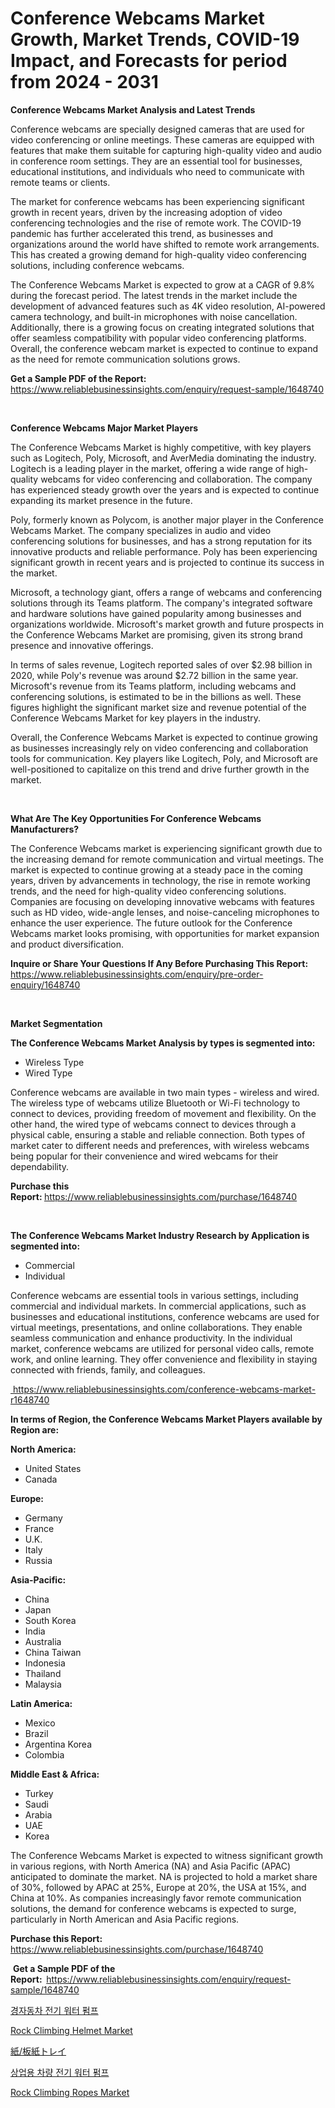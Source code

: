 <p><h1>Conference Webcams Market Growth, Market Trends, COVID-19 Impact, and Forecasts for period from 2024 - 2031</h1></p><p><strong>Conference Webcams Market Analysis and Latest Trends</strong></p>
<p><p>Conference webcams are specially designed cameras that are used for video conferencing or online meetings. These cameras are equipped with features that make them suitable for capturing high-quality video and audio in conference room settings. They are an essential tool for businesses, educational institutions, and individuals who need to communicate with remote teams or clients.</p><p>The market for conference webcams has been experiencing significant growth in recent years, driven by the increasing adoption of video conferencing technologies and the rise of remote work. The COVID-19 pandemic has further accelerated this trend, as businesses and organizations around the world have shifted to remote work arrangements. This has created a growing demand for high-quality video conferencing solutions, including conference webcams.</p><p>The Conference Webcams Market is expected to grow at a CAGR of 9.8% during the forecast period. The latest trends in the market include the development of advanced features such as 4K video resolution, AI-powered camera technology, and built-in microphones with noise cancellation. Additionally, there is a growing focus on creating integrated solutions that offer seamless compatibility with popular video conferencing platforms. Overall, the conference webcam market is expected to continue to expand as the need for remote communication solutions grows.</p></p>
<p><strong>Get a Sample PDF of the Report:&nbsp;</strong> <a href="https://www.reliablebusinessinsights.com/enquiry/request-sample/1648740">https://www.reliablebusinessinsights.com/enquiry/request-sample/1648740</a></p>
<p>&nbsp;</p>
<p><strong>Conference Webcams Major Market Players</strong></p>
<p><p>The Conference Webcams Market is highly competitive, with key players such as Logitech, Poly, Microsoft, and AverMedia dominating the industry. Logitech is a leading player in the market, offering a wide range of high-quality webcams for video conferencing and collaboration. The company has experienced steady growth over the years and is expected to continue expanding its market presence in the future.</p><p>Poly, formerly known as Polycom, is another major player in the Conference Webcams Market. The company specializes in audio and video conferencing solutions for businesses, and has a strong reputation for its innovative products and reliable performance. Poly has been experiencing significant growth in recent years and is projected to continue its success in the market.</p><p>Microsoft, a technology giant, offers a range of webcams and conferencing solutions through its Teams platform. The company's integrated software and hardware solutions have gained popularity among businesses and organizations worldwide. Microsoft's market growth and future prospects in the Conference Webcams Market are promising, given its strong brand presence and innovative offerings.</p><p>In terms of sales revenue, Logitech reported sales of over $2.98 billion in 2020, while Poly's revenue was around $2.72 billion in the same year. Microsoft's revenue from its Teams platform, including webcams and conferencing solutions, is estimated to be in the billions as well. These figures highlight the significant market size and revenue potential of the Conference Webcams Market for key players in the industry.</p><p>Overall, the Conference Webcams Market is expected to continue growing as businesses increasingly rely on video conferencing and collaboration tools for communication. Key players like Logitech, Poly, and Microsoft are well-positioned to capitalize on this trend and drive further growth in the market.</p></p>
<p>&nbsp;</p>
<p><strong>What Are The Key Opportunities For Conference Webcams Manufacturers?</strong></p>
<p><p>The Conference Webcams market is experiencing significant growth due to the increasing demand for remote communication and virtual meetings. The market is expected to continue growing at a steady pace in the coming years, driven by advancements in technology, the rise in remote working trends, and the need for high-quality video conferencing solutions. Companies are focusing on developing innovative webcams with features such as HD video, wide-angle lenses, and noise-canceling microphones to enhance the user experience. The future outlook for the Conference Webcams market looks promising, with opportunities for market expansion and product diversification.</p></p>
<p><strong>Inquire or Share Your Questions If Any Before Purchasing This Report:</strong> <a href="https://www.reliablebusinessinsights.com/enquiry/pre-order-enquiry/1648740">https://www.reliablebusinessinsights.com/enquiry/pre-order-enquiry/1648740</a></p>
<p>&nbsp;</p>
<p><strong>Market Segmentation</strong></p>
<p><strong>The Conference Webcams Market Analysis by types is segmented into:</strong></p>
<p><ul><li>Wireless Type</li><li>Wired Type</li></ul></p>
<p><p>Conference webcams are available in two main types - wireless and wired. The wireless type of webcams utilize Bluetooth or Wi-Fi technology to connect to devices, providing freedom of movement and flexibility. On the other hand, the wired type of webcams connect to devices through a physical cable, ensuring a stable and reliable connection. Both types of market cater to different needs and preferences, with wireless webcams being popular for their convenience and wired webcams for their dependability.</p></p>
<p><strong>Purchase this Report:&nbsp;</strong><a href="https://www.reliablebusinessinsights.com/purchase/1648740">https://www.reliablebusinessinsights.com/purchase/1648740</a></p>
<p>&nbsp;</p>
<p><strong>The Conference Webcams Market Industry Research by Application is segmented into:</strong></p>
<p><ul><li>Commercial</li><li>Individual</li></ul></p>
<p><p>Conference webcams are essential tools in various settings, including commercial and individual markets. In commercial applications, such as businesses and educational institutions, conference webcams are used for virtual meetings, presentations, and online collaborations. They enable seamless communication and enhance productivity. In the individual market, conference webcams are utilized for personal video calls, remote work, and online learning. They offer convenience and flexibility in staying connected with friends, family, and colleagues.</p></p>
<p><a href="https://www.reliablebusinessinsights.com/conference-webcams-market-r1648740">&nbsp;https://www.reliablebusinessinsights.com/conference-webcams-market-r1648740</a></p>
<p><strong>In terms of Region, the Conference Webcams Market Players available by Region are:</strong></p>
<p>
    <p> <strong> North America: </strong>
        <ul>
            <li>United States</li>
            <li>Canada</li>
        </ul>
        </p> 
    <p> <strong> Europe: </strong>
        <ul>
            <li>Germany</li>
            <li>France</li>
            <li>U.K.</li>
            <li>Italy</li>
            <li>Russia</li>
        </ul>
        </p> 
    <p> <strong> Asia-Pacific: </strong>
        <ul>
            <li>China</li>
            <li>Japan</li>
            <li>South Korea</li>
            <li>India</li>
            <li>Australia</li>
            <li>China Taiwan</li>
            <li>Indonesia</li>
            <li>Thailand</li>
            <li>Malaysia</li>
        </ul>
        </p> 
    <p> <strong> Latin America: </strong>
        <ul>
            <li>Mexico</li>
            <li>Brazil</li>
            <li>Argentina Korea</li>
            <li>Colombia</li>
        </ul>
        </p> 
    <p> <strong> Middle East & Africa: </strong>
        <ul>
            <li>Turkey</li>
            <li>Saudi</li>
            <li>Arabia</li>
            <li>UAE</li>
            <li>Korea</li>
        </ul>
    </p>
    </p>
<p><p>The Conference Webcams Market is expected to witness significant growth in various regions, with North America (NA) and Asia Pacific (APAC) anticipated to dominate the market. NA is projected to hold a market share of 30%, followed by APAC at 25%, Europe at 20%, the USA at 15%, and China at 10%. As companies increasingly favor remote communication solutions, the demand for conference webcams is expected to surge, particularly in North American and Asia Pacific regions.</p></p>
<p><strong>Purchase this Report: </strong><a href="https://www.reliablebusinessinsights.com/purchase/1648740">https://www.reliablebusinessinsights.com/purchase/1648740</a></p>
<p>&nbsp;<strong>Get a Sample PDF of the Report:&nbsp;&nbsp;</strong><a href="https://www.reliablebusinessinsights.com/enquiry/request-sample/1648740">https://www.reliablebusinessinsights.com/enquiry/request-sample/1648740</a></p>
<p><strong></strong></p>
<p><p><a href="https://github.com/hxzi07639916/Market-Research-Report-List-2/blob/main/5717735148662.md">경자동차 전기 워터 펌프</a></p><p><a href="https://github.com/theanastasiyah/Market-Research-Report-List-1/blob/main/rock-climbing-helmet-market.md">Rock Climbing Helmet Market</a></p><p><a href="https://github.com/marbadji/Market-Research-Report-List-2/blob/main/9111188140787.md">紙/板紙トレイ</a></p><p><a href="https://github.com/mdmazharulnwr786/Market-Research-Report-List-1/blob/main/1995501148661.md">상업용 차량 전기 워터 펌프</a></p><p><a href="https://github.com/khlifeservices/Market-Research-Report-List-1/blob/main/rock-climbing-ropes-market.md">Rock Climbing Ropes Market</a></p></p>
